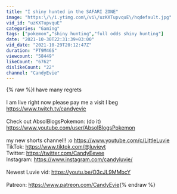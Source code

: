 ```yaml
---
title: "I shiny hunted in the SAFARI ZONE"
image: "https:\/\/i.ytimg.com\/vi\/uzKXTupvquE\/hqdefault.jpg"
vid_id: "uzKXTupvquE"
categories: "Gaming"
tags: ["pokemon","shiny hunting","full odds shiny hunting"]
date: "2021-10-30T22:31:39+03:00"
vid_date: "2021-10-29T20:12:47Z"
duration: "PT9M46S"
viewcount: "58449"
likeCount: "6762"
dislikeCount: "22"
channel: "CandyEvie"
---
```

{% raw %}I have many regrets <br /><br />I am live right now please pay me a visit I beg <a rel="nofollow" target="blank" href="https://www.twitch.tv/candyevie">https://www.twitch.tv/candyevie</a><br /><br />Check out AbsolBlogsPokemon: (do it) <a rel="nofollow" target="blank" href="https://www.youtube.com/user/AbsolBlogsPokemon">https://www.youtube.com/user/AbsolBlogsPokemon</a><br /><br />my new shorts channel!! :o <a rel="nofollow" target="blank" href="https://www.youtube.com/c/LittleLuvie">https://www.youtube.com/c/LittleLuvie</a><br />TikTok: <a rel="nofollow" target="blank" href="https://www.tiktok.com/@luvieyt">https://www.tiktok.com/@luvieyt</a><br />Twitter: <a rel="nofollow" target="blank" href="https://twitter.com/CandyEevee">https://twitter.com/CandyEevee</a><br />Instagram: <a rel="nofollow" target="blank" href="https://www.instagram.com/candyluvie/">https://www.instagram.com/candyluvie/</a><br /><br />Newest Luvie vid: <a rel="nofollow" target="blank" href="https://youtu.be/O3cJL9MMbcY">https://youtu.be/O3cJL9MMbcY</a><br /><br />Patreon: <a rel="nofollow" target="blank" href="https://www.patreon.com/CandyEvie">https://www.patreon.com/CandyEvie</a>{% endraw %}
